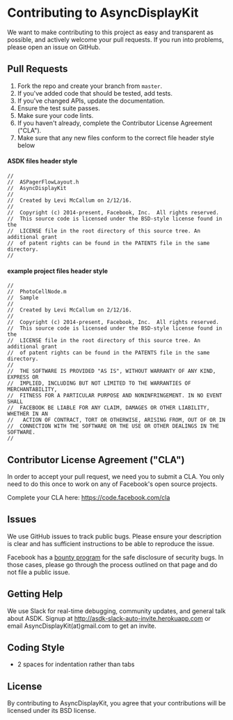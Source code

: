 # Contributing to AsyncDisplayKit
We want to make contributing to this project as easy and transparent as
possible, and actively welcome your pull requests.  If you run into problems,
please open an issue on GitHub.

## Pull Requests
1. Fork the repo and create your branch from `master`.
2. If you've added code that should be tested, add tests.
3. If you've changed APIs, update the documentation.
4. Ensure the test suite passes.
5. Make sure your code lints.
6. If you haven't already, complete the Contributor License Agreement ("CLA").
7. Make sure that any new files conform to the correct file header style below

#### ASDK files header style

```
//
//  ASPagerFlowLayout.h
//  AsyncDisplayKit
//
//  Created by Levi McCallum on 2/12/16.
//
//  Copyright (c) 2014-present, Facebook, Inc.  All rights reserved.
//  This source code is licensed under the BSD-style license found in the
//  LICENSE file in the root directory of this source tree. An additional grant
//  of patent rights can be found in the PATENTS file in the same directory.
//
```

#### example project files header style

```
//
//  PhotoCellNode.m
//  Sample
//
//  Created by Levi McCallum on 2/12/16.
//
//  Copyright (c) 2014-present, Facebook, Inc.  All rights reserved.
//  This source code is licensed under the BSD-style license found in the
//  LICENSE file in the root directory of this source tree. An additional grant
//  of patent rights can be found in the PATENTS file in the same directory.
//
//  THE SOFTWARE IS PROVIDED "AS IS", WITHOUT WARRANTY OF ANY KIND, EXPRESS OR
//  IMPLIED, INCLUDING BUT NOT LIMITED TO THE WARRANTIES OF MERCHANTABILITY,
//  FITNESS FOR A PARTICULAR PURPOSE AND NONINFRINGEMENT. IN NO EVENT SHALL
//  FACEBOOK BE LIABLE FOR ANY CLAIM, DAMAGES OR OTHER LIABILITY, WHETHER IN AN
//   ACTION OF CONTRACT, TORT OR OTHERWISE, ARISING FROM, OUT OF OR IN
//  CONNECTION WITH THE SOFTWARE OR THE USE OR OTHER DEALINGS IN THE SOFTWARE.
//  
```

## Contributor License Agreement ("CLA")
In order to accept your pull request, we need you to submit a CLA. You only need
to do this once to work on any of Facebook's open source projects.

Complete your CLA here: <https://code.facebook.com/cla>

## Issues
We use GitHub issues to track public bugs. Please ensure your description is
clear and has sufficient instructions to be able to reproduce the issue.

Facebook has a [bounty program](https://www.facebook.com/whitehat/) for the safe
disclosure of security bugs. In those cases, please go through the process
outlined on that page and do not file a public issue.

## Getting Help
We use Slack for real-time debugging, community updates, and general talk about ASDK. Signup at http://asdk-slack-auto-invite.herokuapp.com or email AsyncDisplayKit(at)gmail.com to get an invite.

## Coding Style
* 2 spaces for indentation rather than tabs

## License
By contributing to AsyncDisplayKit, you agree that your contributions will be
licensed under its BSD license.
